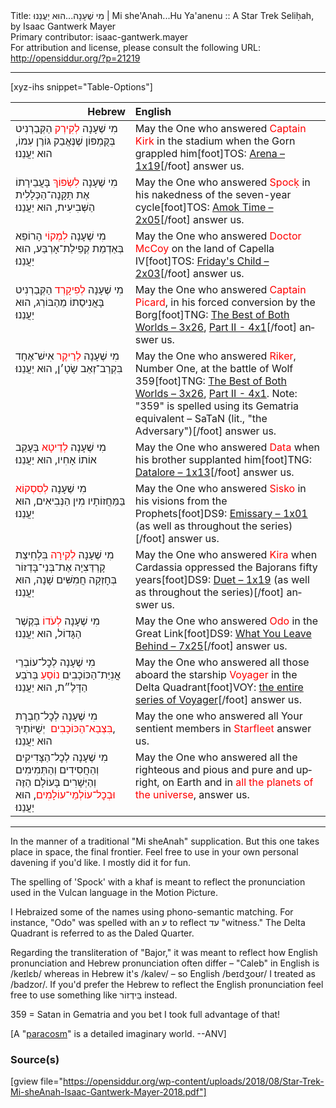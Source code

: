 <html>
<head></head>
<body>
Title: מִי שֶׁעָנָה...הוּא יַעֲנֵנוּ | Mi she'Anah...Hu Ya'anenu :: A Star Trek Seliḥah, by Isaac Gantwerk Mayer<br />
Primary contributor: isaac-gantwerk.mayer<br />
For attribution and license, please consult the following URL: <a href="http://opensiddur.org/?p=21219">http://opensiddur.org/?p=21219</a>
<p />
<hr />

[xyz-ihs snippet="Table-Options"]<table style="margin-left: auto; margin-right: auto;" class="draggable">
<thead><tr><th id="x" style="text-align: right;">Hebrew</th><th style="text-align: left;">English</th></tr></thead>
<tbody>
<tr><td style="vertical-align:top;">
<div class="liturgy" lang="he">
מִי שֶׁעָנָה <span style="color: red;">לְקִירְק</span> הַקְּבַרְנִיט 
בְּקֻּמְפּוֹן שֶׁנֶּאֱבַק גּוֹרֶן עִמוֹ,
הוּא יַעֲנֵנוּ׃
</span></div></td>
 
<td style="vertical-align:top;">
<div class="english" lang="en">
May the One who answered <span style="color: red;">Captain Kirk</span> 
in the stadium when the Gorn grappled him[foot]TOS: <a href="http://memory-alpha.wikia.com/wiki/Arena_(episode)">Arena – 1x19</a>[/foot]
answer us.
</div></td></tr>


<tr><td style="vertical-align:top;">
<div class="liturgy" lang="he">
מִי שֶׁעָנָה <span style="color: red;">לִשְׂפּוֹךְ</span> 
בָּעֲבֵירָתוֹ אֶת תַּקָּנָה־הַכְּלָלִית הַשְּׁבִיעִית,
הוּא יַעֲנֵנוּ׃
</span></div></td>
 
<td style="vertical-align:top;">
<div class="english" lang="en">
May the One who answered <span style="color: red;">Spocḳ</span> 
in his nakedness of the seven-year cycle[foot]TOS: <a href="http://memory-alpha.wikia.com/wiki/Amok_Time_(episode)">Amok Time – 2x05</a>[/foot]
answer us.
</div></td></tr>


<tr><td style="vertical-align:top;">
<div class="liturgy" lang="he">
מִי שֶׁעָנָה <span style="color: red;">לִמְקוֹי</span> הָרוֹפֵא 
בְּאַדְמַת קְפֵילַת־אָרְבַּע,
הוּא יַעֲנֵנוּ׃
</span></div></td>
 
<td style="vertical-align:top;">
<div class="english" lang="en">
May the One who answered <span style="color: red;">Doctor McCoy</span> 
on the land of Capella IV[foot]TOS: <a href="http://memory-alpha.wikia.com/wiki/Friday%27s_Child_(episode)">Friday's Child – 2x03</a>[/foot]
answer us.
</div></td></tr>


<tr><td style="vertical-align:top;">
<div class="liturgy" lang="he">
מִי שֶׁעָנָה <span style="color: red;">לְפִיקָרְד</span> הַקְּבַרְנִיט 
בָּאֲנִיסַתוֹ מֵהַבּוֹרְג,
הוּא יַעֲנֵנוּ׃
</span></div></td>
 
<td style="vertical-align:top;">
<div class="english" lang="en">
May the One who answered <span style="color: red;">Captain Picard</span>, 
in his forced conversion by the Borg[foot]TNG: <a href="http://memory-alpha.wikia.com/wiki/The_Best_of_Both_Worlds_(episode)">The Best of Both Worlds – 3x26</a>, <a href="http://memory-alpha.wikia.com/wiki/The_Best_of_Both_Worlds,_Part_II_(episode)">Part II - 4x1</a>[/foot]
answer us.
</div></td></tr>


<tr><td style="vertical-align:top;">
<div class="liturgy" lang="he">
מִי שֶׁעָנָה <span style="color: red;">לְרַיקֶר</span> אִישׁ־אֶחָד 
בִּקְרַב־זְאֵב שָׂטָ׳ן,
הוּא יַעֲנֵנוּ׃
</span></div></td>
 
<td style="vertical-align:top;">
<div class="english" lang="en">
May the One who answered <span style="color: red;">Riker</span>, Number One, 
at the battle of Wolf 359[foot]TNG: <a href="http://memory-alpha.wikia.com/wiki/The_Best_of_Both_Worlds_(episode)">The Best of Both Worlds – 3x26</a>, <a href="http://memory-alpha.wikia.com/wiki/The_Best_of_Both_Worlds,_Part_II_(episode)">Part II - 4x1</a>. Note: "359" is spelled using its Gematria equivalent – SaTaN (lit., "the Adversary")[/foot]
answer us.
</div></td></tr>


<tr><td style="vertical-align:top;">
<div class="liturgy" lang="he">
מִי שֶׁעָנָה <span style="color: red;">לְדֵיטָא</span> 
בְּעָקַב אוֹתוֹ אָחִיו,
הוּא יַעֲנֵנוּ׃
</span></div></td>
 
<td style="vertical-align:top;">
<div class="english" lang="en">
May the One who answered <span style="color: red;">Data</span> 
when his brother supplanted him[foot]TNG: <a href="http://memory-alpha.wikia.com/wiki/Datalore_(episode)">Datalore – 1x13</a>[/foot]
answer us. 
</div></td></tr>


<tr><td style="vertical-align:top;">
<div class="liturgy" lang="he">
מִי שֶׁעָנָה <span style="color: red;">לְסִסְקוֹא</span> 
בַּמַּחֲזוֹתָיו מִין הַנְּבִיאִים,
הוּא יַעֲנֵנוּ׃
</span></div></td>
 
<td style="vertical-align:top;">
<div class="english" lang="en">
May the One who answered <span style="color: red;">Sisko</span> 
in his visions from the Prophets[foot]DS9: <a href="http://memory-alpha.wikia.com/wiki/Emissary_(episode)">Emissary – 1x01</a> (as well as throughout the series)[/foot] 
answer us.
</div></td></tr>


<tr><td style="vertical-align:top;">
<div class="liturgy" lang="he">
מִי שֶׁעָנָה <span style="color: red;">לְקִירָה</span> 
בִּלְחִיצַת קָרְדַּצִיָה אֶת־בְּנֵי־בָּדְזוֹר בְּחׇזְקָה חֲמִשִּׁים שָׁנָה,
הוּא יַעֲנֵנוּ׃
</span></div></td>
 
<td style="vertical-align:top;">
<div class="english" lang="en">
May the One who answered <span style="color: red;">Kira</span> 
when Cardassia oppressed the Bajorans fifty years[foot]DS9: <a href="http://memory-alpha.wikia.com/wiki/Duet_(episode)">Duet – 1x19</a> (as well as throughout the series)[/foot]
answer us.
</div></td></tr>


<tr><td style="vertical-align:top;">
<div class="liturgy" lang="he">
מִי שֶׁעָנָה <span style="color: red;">לְעֹדוֹ</span> 
בְּקֶשֶׁר הַגָּדוֹל,
הוּא יַעֲנֵנוּ׃
</span></div></td>
 
<td style="vertical-align:top;">
<div class="english" lang="en">
May the One who answered <span style="color: red;">Odo</span> 
in the Great Link[foot]DS9: <a href="http://memory-alpha.wikia.com/wiki/What_You_Leave_Behind_(episode)">What You Leave Behind – 7x25</a>[/foot]
answer us. 
    </div></td></tr>


<tr><td style="vertical-align:top;">
<div class="liturgy" lang="he">
מִי שֶׁעָנָה לְכׇל־עוֹבְרֵי אֳנִיַּת־הַכּוֹכָבִים <span style="color: red;">נוֹסֵעַ</span> 
בְּרֹבַע הַדָּלֶ״ת,
הוּא יַעֲנֵנוּ׃
</span></div></td>
 
<td style="vertical-align:top;">
<div class="english" lang="en">
May the One who answered all those aboard the starship <span style="color: red;">Voyager</span> 
in the Delta Quadrant[foot]VOY: <a href="http://memory-alpha.wikia.com/wiki/Star_Trek:_Voyager">the entire series of Voyager</a>[/foot]
answer us.
</div></td></tr>


<tr><td style="vertical-align:top;">
<div class="liturgy" lang="he">
מִי שֶׁעָנָה לְכׇל־חֶבְרָת יְשֻׁיּוֹתֶיךָ
‎ <span style="color: red;">בִּצְבַא־הַכּוֹכָבִים‎</span>,
הוּא יַעֲנֵנוּ׃
</span></div></td>
 
<td style="vertical-align:top;">
<div class="english" lang="en">
May the one who answered all Your sentient members 
in <span style="color: red;">Starfleet</span>
answer us.
</div></td></tr>


<tr><td style="vertical-align:top;">
<div class="liturgy" lang="he">
מִי שֶׁעָנָה לְכׇל־הַצָּדִיקִים וְהַחֲסִידִים וְהַתְּמִימִים וְהַיְּשָׁרִים
בָּעוֹלָם הַזֶּה <span style="color: red;">וּבְכׇל־עוֹלְמֵי־עוֹלָמִים</span>, 
הוּא יַעֲנֵנוּ׃
</span></div></td>
 
<td style="vertical-align:top;">
<div class="english" lang="en">
May the One who answered all the righteous and pious and pure and upright,
on Earth and in <span style="color: red;">all the planets of the universe</span>,
answer us.
</div></td></tr>
</tbody></table>

<hr />

In the manner of a traditional "Mi sheAnah" supplication. But this one takes place in space, the final frontier. Feel free to use in your own personal davening if you'd like. I mostly did it for fun.

The spelling of 'Spock' with a khaf is meant to reflect the pronunciation used in the Vulcan language in the Motion Picture.

I Hebraized some of the names using phono-semantic matching. For instance, "Odo" was spelled with an ע to reflect עד "witness." The Delta Quadrant is referred to as the Daled Quarter.

Regarding the transliteration of "Bajor," it was meant to reflect how English pronunciation and Hebrew pronunciation often differ – "Caleb" in English is /keɪlɛb/ whereas in Hebrew it's /kalev/ – so English /beɪdʒoʊr/ I treated as /badzor/. If you'd prefer the Hebrew to reflect the English pronunciation feel free to use something like בֵּידְזוֹר instead.

359 = Satan in Gematria and you bet I took full advantage of that!

[A "<a href="https://en.wikipedia.org/wiki/Paracosm">paracosm</a>" is a detailed imaginary world. --ANV]

<h3>Source(s)</h3>

[gview file="https://opensiddur.org/wp-content/uploads/2018/08/Star-Trek-Mi-sheAnah-Isaac-Gantwerk-Mayer-2018.pdf"]
</body>
</html>